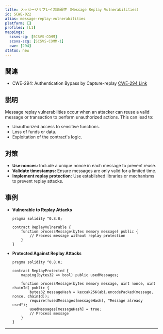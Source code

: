 ```yaml
---
title: メッセージリプレイの脆弱性 (Message Replay Vulnerabilities)
id: SCWE-022
alias: message-replay-vulnerabilities
platform: []
profiles: [L1]
mappings:
  scsvs-cg: [SCSVS-COMM]
  scsvs-scg: [SCSVS-COMM-1]
  cwe: [294]
status: new
---
```


## 関連
- CWE-294: Authentication Bypass by Capture-replay
  [CWE-294 Link](https://cwe.mitre.org/data/definitions/294.html)

## 説明
Message replay vulnerabilities occur when an attacker can reuse a valid message or transaction to perform unauthorized actions. This can lead to:
- Unauthorized access to sensitive functions.
- Loss of funds or data.
- Exploitation of the contract's logic.

## 対策
- **Use nonces:** Include a unique nonce in each message to prevent reuse.
- **Validate timestamps:** Ensure messages are only valid for a limited time.
- **Implement replay protection:** Use established libraries or mechanisms to prevent replay attacks.

## 事例
- **Vulnerable to Replay Attacks**
    ```solidity
    pragma solidity ^0.8.0;

    contract ReplayVulnerable {
        function processMessage(bytes memory message) public {
            // Process message without replay protection
        }
    }
    ```

- **Protected Against Replay Attacks**
    ```solidity
    pragma solidity ^0.8.0;

    contract ReplayProtected {
        mapping(bytes32 => bool) public usedMessages;

        function processMessage(bytes memory message, uint nonce, uint chainId) public {
            bytes32 messageHash = keccak256(abi.encodePacked(message, nonce, chainId));
            require(!usedMessages[messageHash], "Message already used");
            usedMessages[messageHash] = true;
            // Process message
        }
    }
    ```

---
